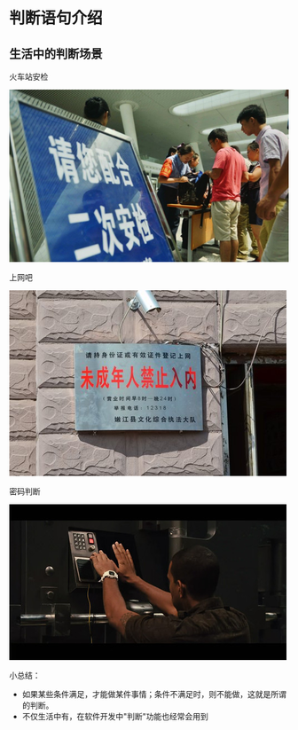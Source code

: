 # 判断语句介绍

## 生活中的判断场景

火车站安检

![进火车站](../Images/01-第2天-1.png)

上网吧

![上网吧](../Images/01-第2天-2.jpg)

密码判断

![速度与激情5](../Images/01-第2天-3.jpg)

小总结：

- 如果某些条件满足，才能做某件事情；条件不满足时，则不能做，这就是所谓的判断。
- 不仅生活中有，在软件开发中"判断"功能也经常会用到